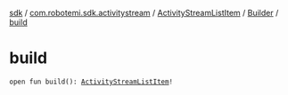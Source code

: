[sdk](../../../index.md) / [com.robotemi.sdk.activitystream](../../index.md) / [ActivityStreamListItem](../index.md) / [Builder](index.md) / [build](./build.md)

# build

`open fun build(): `[`ActivityStreamListItem`](../index.md)`!`